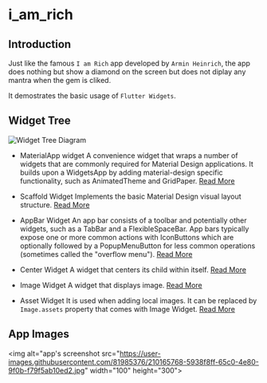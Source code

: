 # i_am_rich

## Introduction
Just like the famous `I am Rich` app developed by `Armin Heinrich`, the app does nothing but show a diamond on the screen but does not diplay any mantra when the gem is cliked.

It demostrates the basic usage of  `Flutter Widgets`.

## Widget Tree
![Widget Tree Diagram](https://user-images.githubusercontent.com/81985376/210165400-89b523de-ff1c-476f-b597-79d444822958.png)

- MaterialApp widget
   A convenience widget that wraps a number of widgets that are commonly required for Material Design applications. It builds upon a WidgetsApp by adding material-design specific functionality, such as AnimatedTheme and GridPaper.
   [Read More](https://api.flutter.dev/flutter/material/MaterialApp-class.html)
   
- Scaffold Widget
   Implements the basic Material Design visual layout structure.
   [Read More](https://api.flutter.dev/flutter/material/Scaffold-class.html)

- AppBar Widget
   An app bar consists of a toolbar and potentially other widgets, such as a TabBar and a FlexibleSpaceBar. App bars typically expose one or more common actions with IconButtons which are optionally followed by a PopupMenuButton for less common operations (sometimes called the "overflow menu").
   [Read More](https://api.flutter.dev/flutter/material/AppBar-class.html)
   
- Center Widget
   A widget that centers its child within itself.
   [Read More](https://api.flutter.dev/flutter/widgets/Center-class.html)
   
- Image Widget
   A widget that displays image.
   [Read More](https://api.flutter.dev/flutter/widgets/Image-class.html)
   
- Asset Widget
   It is used when adding local images. 
   It can be replaced by `Image.assets` property that comes with Image Widget.
   [Read More](https://api.flutter.dev/flutter/painting/AssetImage-class.html)
   

## App Images
<img alt="app's screenshot src="https://user-images.githubusercontent.com/81985376/210165768-5938f8ff-65c0-4e80-9f0b-f79f5ab10ed2.jpg" width="100" height="300">

